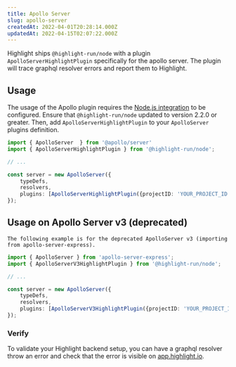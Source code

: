 ```yaml
---
title: Apollo Server
slug: apollo-server
createdAt: 2022-04-01T20:28:14.000Z
updatedAt: 2022-04-15T02:07:22.000Z
---
```


Highlight ships `@highlight-run/node` with a plugin `ApolloServerHighlightPlugin` specifically for the apollo server.
The plugin will trace graphql resolver errors and report them to Highlight.

## Usage

The usage of the Apollo plugin requires the [Node.js integration](../../sdk/nodejs.md) to be configured.
Ensure that `@highlight-run/node` updated to version 2.2.0 or greater. Then, add `ApolloServerHighlightPlugin` to
your `ApolloServer` plugins definition.

```typescript
import { ApolloServer  } from '@apollo/server'
import { ApolloServerHighlightPlugin } from '@highlight-run/node';

// ...

const server = new ApolloServer({
    typeDefs,
    resolvers,
    plugins: [ApolloServerHighlightPlugin({projectID: 'YOUR_PROJECT_ID'})]
});
```

## Usage on Apollo Server v3 (deprecated)
```hint
The following example is for the deprecated ApolloServer v3 (importing from apollo-server-express).
```

```typescript
import { ApolloServer } from 'apollo-server-express';
import { ApolloServerV3HighlightPlugin } from '@highlight-run/node';

// ...

const server = new ApolloServer({
    typeDefs,
    resolvers,
    plugins: [ApolloServerV3HighlightPlugin({projectID: 'YOUR_PROJECT_ID'})]
});
```

### Verify

To validate your Highlight backend setup, you can have a graphql resolver throw an error and check that the
error is visible on [app.highlight.io](http://app.highlight.io/errors).
